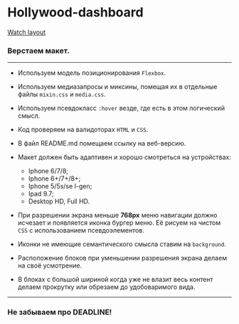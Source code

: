 # Hollywood-dashboard

[Watch layout](https://dariaazanovich.github.io/Hollywood-dashboard/)

### Верстаем макет.

***

+ Используем модель позиционирования ```Flexbox```.
+ Используем медиазапросы и миксины, помещая их в отдельные файлы ```mixin.css``` и ```media.css```.
+ Используем псевдокласс ```:hover``` везде, где есть в этом логический смысл.
+ Код проверяем на валидоторах ```HTML``` и ```CSS```.
+ В файл README.md помещаем ссылку на веб-версию.
+ Макет должен быть адаптивен и хорошо смотреться на устройствах:
    + Iphone 6/7/8;
    + Iphone 6+/7+/8+;
    + Iphone 5/5s/se I-gen;
    + Ipad 9.7;
    + Desktop HD, Full HD.
    
+ При разрешении экрана меньше **768px** меню навигации должно исчезает и появляется иконка бургер меню.
Её рисуем на чистом ```CSS``` с использованием псевдоэлементов.
+ Иконки не имеющие семантического смысла ставим на ```background```.
+ Расположение блоков при уменьшении разрешения экрана делаем на своё усмотрение.
+ В блоках с большой шириной когда уже не влазит весь контент делаем прокрутку или обрезаем до удобоваримого вида.

***

### Не забываем про DEADLINE!
